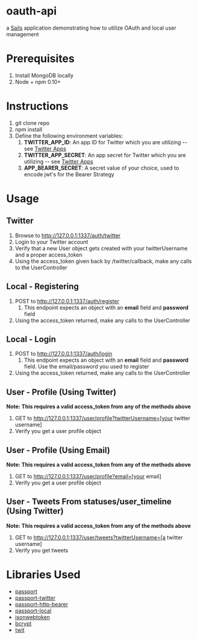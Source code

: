 # oauth-api

a [Sails](http://sailsjs.org) application demonstrating how to utilize OAuth and local user management

# Prerequisites
1. Install MongoDB locally
2. Node + npm 0.10+

# Instructions
1. git clone repo
2. npm install
3. Define the following environment variables:
    1. **TWITTER_APP_ID**: An app ID for Twitter which you are utilizing -- see [Twitter Apps](https://apps.twitter.com)
    2. **TWITTER_APP_SECRET**: An app secret for Twitter which you are utilizing -- see [Twitter Apps](https://apps.twitter.com)
    3. **APP_BEARER_SECRET**: A secret value of your choice, used to encode jwt's for the Bearer Strategy

# Usage

## Twitter

1. Browse to http://127.0.0.1:1337/auth/twitter
2. Login to your Twitter account
3. Verify that a new User object gets created with your twitterUsername and a proper access_token
4. Using the access_token given back by /twitter/callback, make any calls to the UserController

## Local - Registering

1. POST to http://127.0.0.1:1337/auth/register
    1. This endpoint expects an object with an **email** field and **password** field
2. Using the access_token returned, make any calls to the UserController

## Local - Login

1. POST to http://127.0.0.1:1337/auth/login
    1. This endpoint expects an object with an **email** field and **password** field. Use the email/password you used to register
2. Using the access_token returned, make any calls to the UserController

## User - Profile (Using Twitter)

**Note: This requires a valid access_token from any of the methods above**
1. GET to http://127.0.0.1:1337/user/profile?twitterUsername=[your twitter username]
2. Verify you get a user profile object

## User - Profile (Using Email)

**Note: This requires a valid access_token from any of the methods above**
1. GET to http://127.0.0.1:1337/user/profile?email=[your email]
2. Verify you get a user profile object

## User - Tweets From statuses/user_timeline (Using Twitter)

**Note: This requires a valid access_token from any of the methods above**
1. GET to http://127.0.0.1:1337/user/tweets?twitterUsername=[a twitter username]
2. Verify you get tweets


# Libraries Used
* [passport](https://www.npmjs.com/package/passport)
* [passport-twitter](https://www.npmjs.com/package/passport-twitter)
* [passport-http-bearer](https://www.npmjs.com/package/passport-http-bearer)
* [passport-local](https://www.npmjs.com/package/passport-local)
* [jsonwebtoken](https://www.npmjs.com/package/jsonwebtoken)
* [bcrypt](https://www.npmjs.com/package/bcrypt)
* [twit](https://www.npmjs.com/package/twit)